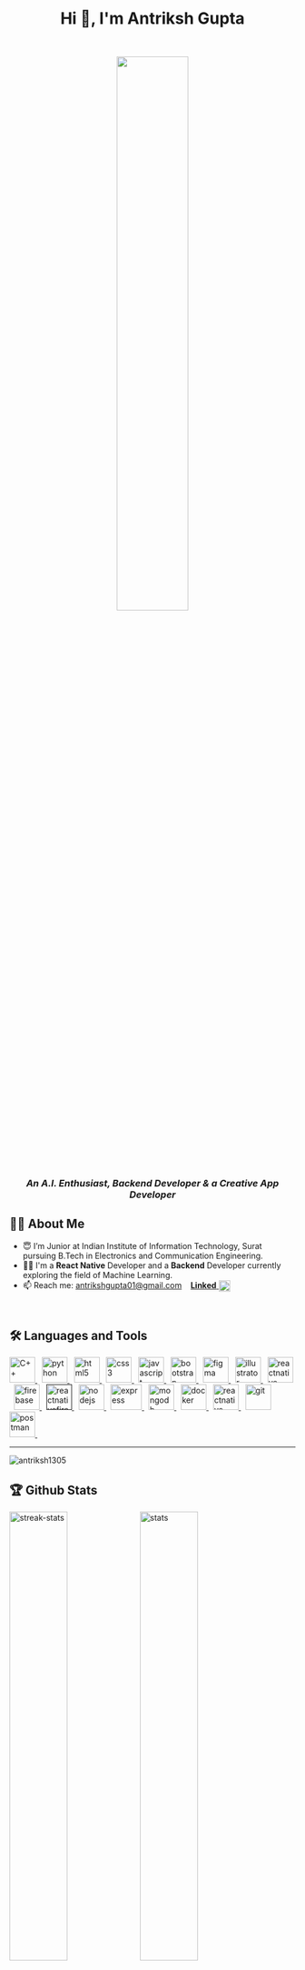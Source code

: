 <h1 align="center"> Hi 👋, I'm Antriksh Gupta </h1>
<br>


<p align="center">
<img 
     src="https://github.com/Antriksh1305/Antriksh1305/assets/100402656/e0374a71-98e8-4cb8-ab3d-ce441c2a8051"
     width="50%"
     height="50%"
     />
</p>
<h3 align="center" ><i>An A.I. Enthusiast, Backend Developer & a Creative App Developer</i></h3>

<h2 align="left"> 👨‍💻 About Me</h2>

<ul>
    <li>😇 I’m Junior at Indian Institute of Information Technology, Surat pursuing B.Tech in Electronics and Communication Engineering.</li>
    <li>👨‍💻 I'm a <b>React Native</b> Developer and a <b>Backend</b> Developer currently exploring the field of Machine Learning.</li>
<!--     <li>🔭 Looking to collaborate on building Full Stack applications.</li> -->
    <li>📫 Reach me: <a href="mailto:antrikshgupta01@gmail.com">antrikshgupta01@gmail.com</a> &nbsp;&nbsp; <a href="https://www.linkedin.com/in/antriksh1305/" target="_blank"><b>Linked</b> <img align="center" src="https://www.vectorlogo.zone/logos/linkedin/linkedin-tile.svg" alt="Antriksh-Gupta-LinkedIn" height="20"></a></li>
</ul>
<br>


<h2 align="left"> 🛠 Languages and Tools</h2>
<p align="left">
  <a href="https://www.w3schools.com/cpp/" target="_blank" rel="noreferrer"> <img src="https://cdn.worldvectorlogo.com/logos/c.svg" alt="C++" width="45" height="45"/> </a> &nbsp
<a href="https://www.python.org" target="_blank" rel="noreferrer"> <img src="https://cdn.worldvectorlogo.com/logos/python-5.svg" alt="python" width="45" height="45"/> </a> &nbsp
<a href="https://www.w3.org/html/" target="_blank" rel="noreferrer"> <img src="https://cdn.worldvectorlogo.com/logos/html-1.svg" alt="html5" width="45" height="45"/> </a> &nbsp
<a href="https://www.w3schools.com/css/" target="_blank" rel="noreferrer"> <img src="https://cdn.worldvectorlogo.com/logos/css-3.svg" alt="css3" width="45" height="45"/> </a> &nbsp
<a href="https://developer.mozilla.org/en-US/docs/Web/JavaScript" target="_blank" rel="noreferrer"> <img src="https://cdn.worldvectorlogo.com/logos/logo-javascript.svg" alt="javascript" width="45" height="45"/> </a> &nbsp
<a href="https://getbootstrap.com" target="_blank" rel="noreferrer"> <img src="https://cdn.worldvectorlogo.com/logos/bootstrap-4.svg" alt="bootstrap" width="45" height="45"/> </a> &nbsp
<a href="https://www.figma.com/" target="_blank" rel="noreferrer"> <img src="https://www.vectorlogo.zone/logos/figma/figma-icon.svg" alt="figma" width="45" height="45"/> </a> &nbsp
<a href="https://www.adobe.com/in/products/illustrator.html" target="_blank" rel="noreferrer"> <img src="https://cdn.worldvectorlogo.com/logos/adobe-illustrator-cc-icon.svg" alt="illustrator" width="45" height="45"/> </a> &nbsp
<a href="https://reactnative.dev/" target="_blank" rel="noreferrer"> <img src="https://reactnative.dev/img/header_logo.svg" alt="reactnative" width="45" height="45"/> </a> &nbsp
<a href="https://firebase.google.com/" target="_blank" rel="noreferrer"> <img src="https://www.vectorlogo.zone/logos/firebase/firebase-icon.svg" alt="firebase" width="45" height="45"/> </a> &nbsp
<a href="" target="_blank" rel="noreferrer"> <img src="https://cdn.worldvectorlogo.com/logos/react-native-firebase-1.svg" alt="reactnativefirebase" width="45" height="45"/> </a> &nbsp
<a href="https://nodejs.org" target="_blank" rel="noreferrer"> <img src="https://cdn.worldvectorlogo.com/logos/nodejs-1.svg" alt="nodejs" width="45" height="45"/> </a> &nbsp
<a href="https://expressjs.com" target="_blank" rel="noreferrer"> <img src="https://cdn.worldvectorlogo.com/logos/express-109.svg" alt="express" width="55" height="45"/> </a> &nbsp
<a href="https://www.mongodb.com/" target="_blank" rel="noreferrer"> <img src="https://cdn.worldvectorlogo.com/logos/mongodb-icon-1.svg" alt="mongodb" width="45" height="45"/> </a> &nbsp
<a href="https://www.docker.com/" target="_blank" rel="noreferrer"> <img src="https://cdn.worldvectorlogo.com/logos/docker.svg" alt="docker" width="45" height="45"/> </a> &nbsp
<a href="https://kubernetes.io/" target="_blank" rel="noreferrer"> <img src="https://cdn.worldvectorlogo.com/logos/kubernets.svg" alt="reactnative" width="45" height="45"/> </a> &nbsp
<a href="https://git-scm.com/" target="_blank" rel="noreferrer"> <img src="https://www.vectorlogo.zone/logos/git-scm/git-scm-icon.svg" alt="git" width="45" height="45"/> </a> 
<a href="https://postman.com" target="_blank" rel="noreferrer"> <img src="https://www.vectorlogo.zone/logos/getpostman/getpostman-icon.svg" alt="postman" width="45" height="45"/> </a> &nbsp
</p>

<hr>
<img  src="https://github-readme-stats-sigma-five.vercel.app/api/top-langs?username=antriksh1305&show_icons=true&locale=en&layout=compact&theme=dark" alt="antriksh1305" />
<br>

<h2 align="left"> 🏆 Github Stats </h2>

<img  src="https://github-readme-streak-stats.herokuapp.com/?user=antriksh1305&theme=dark" width="45%" align="left" alt="streak-stats">
<img  src="https://github-readme-stats-sigma-five.vercel.app/api?username=antriksh1305&show_icons=true&theme=dark" width="45%" alt="stats">
<br>

